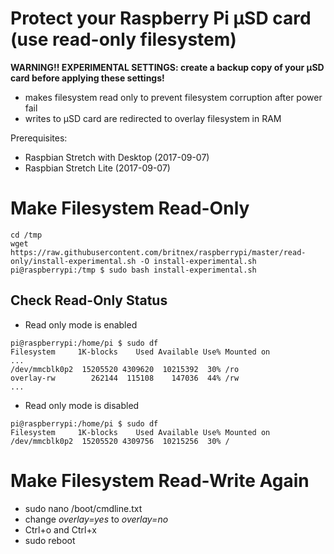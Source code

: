 Protect your Raspberry Pi µSD card (use read-only filesystem)
=============================================================

**WARNING!! EXPERIMENTAL SETTINGS: create a backup copy of your µSD card before applying these settings!**

* makes filesystem read only to prevent filesystem corruption after power fail
* writes to µSD card are redirected to overlay filesystem in RAM 

Prerequisites:
* Raspbian Stretch with Desktop (2017-09-07)
* Raspbian Stretch Lite (2017-09-07)


Make Filesystem Read-Only
=========================
```
cd /tmp
wget https://raw.githubusercontent.com/britnex/raspberrypi/master/read-only/install-experimental.sh -O install-experimental.sh
pi@raspberrypi:/tmp $ sudo bash install-experimental.sh
```


Check Read-Only Status
-----------------------

* Read only mode is enabled
```
pi@raspberrypi:/home/pi $ sudo df
Filesystem     1K-blocks    Used Available Use% Mounted on
...
/dev/mmcblk0p2  15205520 4309620  10215392  30% /ro
overlay-rw        262144  115108    147036  44% /rw
...
```

* Read only mode is disabled
```
pi@raspberrypi:/home/pi $ sudo df
Filesystem     1K-blocks    Used Available Use% Mounted on
/dev/mmcblk0p2  15205520 4309756  10215256  30% /
```

Make Filesystem Read-Write Again
================================

* sudo nano /boot/cmdline.txt
* change *overlay=yes* to *overlay=no*
* Ctrl+o and Ctrl+x
* sudo reboot
